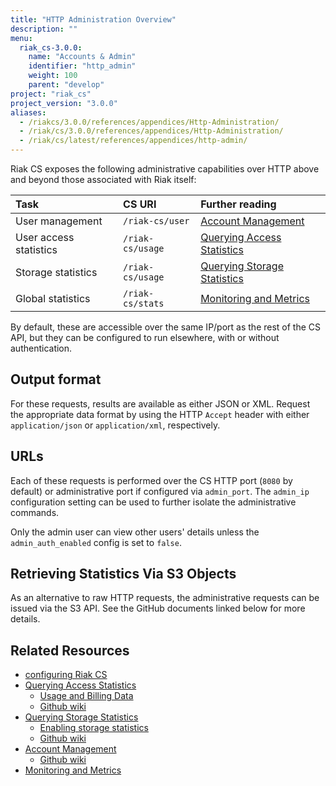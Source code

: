 ```yaml
---
title: "HTTP Administration Overview"
description: ""
menu:
  riak_cs-3.0.0:
    name: "Accounts & Admin"
    identifier: "http_admin"
    weight: 100
    parent: "develop"
project: "riak_cs"
project_version: "3.0.0"
aliases:
  - /riakcs/3.0.0/references/appendices/Http-Administration/
  - /riak/cs/3.0.0/references/appendices/Http-Administration/
  - /riak/cs/latest/references/appendices/http-admin/
---
```


Riak CS exposes the following administrative capabilities over HTTP
above and beyond those associated with Riak itself:

Task | CS URI | Further reading
:----|:-------|:---------------
User management        | `/riak-cs/user`  | [Account Management]({{<baseurl>}}riak/cs/3.0.0/cookbooks/account-management)
User access statistics | `/riak-cs/usage` | [Querying Access Statistics]({{<baseurl>}}riak/cs/3.0.0/cookbooks/querying-access-statistics)
Storage statistics     | `/riak-cs/usage` | [Querying Storage Statistics]({{<baseurl>}}riak/cs/3.0.0/cookbooks/querying-storage-statistics)
Global statistics      | `/riak-cs/stats` | [Monitoring and Metrics]({{<baseurl>}}riak/cs/3.0.0/cookbooks/monitoring-and-metrics)

By default, these are accessible over the same IP/port as the rest of
the CS API, but they can be configured to run elsewhere, with or without
authentication.

## Output format

For these requests, results are available as either JSON or XML. Request
the appropriate data format by using the HTTP `Accept` header with
either `application/json` or `application/xml`, respectively.

## URLs

Each of these requests is performed over the CS HTTP port (`8080` by
default) or administrative port if configured via `admin_port`. The
`admin_ip` configuration setting can be used to further isolate the
administrative commands.

Only the admin user can view other users' details unless the
`admin_auth_enabled` config is set to `false`.

## Retrieving Statistics Via S3 Objects

As an alternative to raw HTTP requests, the administrative requests can
be issued via the S3 API. See the GitHub documents linked below for more
details.

## Related Resources

* [configuring Riak CS]({{<baseurl>}}riak/cs/3.0.0/cookbooks/configuration/riak-cs)
* [Querying Access Statistics]({{<baseurl>}}riak/cs/3.0.0/cookbooks/querying-access-statistics)
    * [Usage and Billing Data]({{<baseurl>}}riak/cs/3.0.0/cookbooks/usage-and-billing-data)
    * [Github wiki](https://github.com/basho/riak_cs/wiki/Querying-Access-Stats)
* [Querying Storage Statistics]({{<baseurl>}}riak/cs/3.0.0/cookbooks/querying-storage-statistics)
    * [Enabling storage statistics](https://github.com/basho/riak_cs/wiki/Logging-Storage-Stats)
    * [Github wiki](https://github.com/basho/riak_cs/wiki/Logging-Storage-Stats)
* [Account Management]({{<baseurl>}}riak/cs/3.0.0/cookbooks/account-management)
    * [Github wiki](https://github.com/basho/riak_cs/wiki/User-Management)
* [Monitoring and Metrics]({{<baseurl>}}riak/cs/3.0.0/cookbooks/monitoring-and-metrics)
